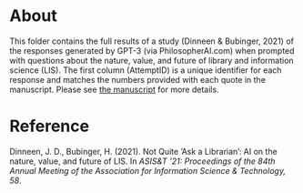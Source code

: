 # About

This folder contains the full results of a study (Dinneen & Bubinger, 2021) of the responses generated by GPT-3 (via PhilosopherAI.com) when prompted with questions about the nature, value, and future of library and information science (LIS). The first column (AttemptID) is a unique identifier for each response and matches the numbers provided with each quote in the manuscript. Please see [the manuscript](https://arxiv.org/abs/2107.05383) for more details.

# Reference

Dinneen, J. D., Bubinger, H. (2021). Not Quite ’Ask a Librarian’: AI on the nature, value, and future of LIS. In *ASIS&T ‘21: Proceedings of the 84th Annual Meeting of the Association for Information Science & Technology, 58*.
